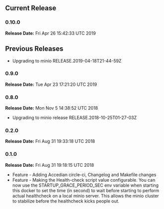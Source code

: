 ## Current Release 
### 0.10.0 
**Release Date:** Fri Apr 26 15:42:33 UTC 2019     
## Previous Releases 
* Upgrading to minio RELEASE.2019-04-18T21-44-59Z
### 0.9.0 
**Release Date:** Tue Apr 23 17:21:20 UTC 2019     
### 0.8.0 
**Release Date:** Mon Nov  5 14:38:52 UTC 2018     
* Upgrading to minio release RELEASE.2018-10-25T01-27-03Z
### 0.2.0 
**Release Date:** Fri Aug 31 19:33:18 UTC 2018     
### 0.1.0 
**Release Date:** Fri Aug 31 19:18:15 UTC 2018     
* Feature - Adding Accedian circle-ci, Changelog and Makefile changes
* Feature - Making the Health-check script value configurable. You can now use the STARTUP_GRACE_PERIOD_SEC env variable when starting this docker to set the time (in second) to wait before starting to perform actual healthcheck on a local minio server. This allows the minio cluster to stabilize before the healthcheck kicks people out.

